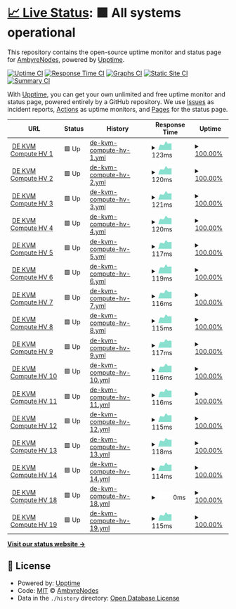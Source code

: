 # [📈 Live Status](https://status.ambyrenodes.net): <!--live status--> **🟩 All systems operational**

This repository contains the open-source uptime monitor and status page for [AmbyreNodes](https://status.ambyrenodes.net), powered by [Upptime](https://github.com/upptime/upptime).

[![Uptime CI](https://github.com/AmbyreNodes/nodestatus/workflows/Uptime%20CI/badge.svg)](https://github.com/upptime/upptime/actions?query=workflow%3A%22Uptime+CI%22)
[![Response Time CI](https://github.com/AmbyreNodes/nodestatus/workflows/Response%20Time%20CI/badge.svg)](https://github.com/upptime/upptime/actions?query=workflow%3A%22Response+Time+CI%22)
[![Graphs CI](https://github.com/AmbyreNodes/nodestatus/workflows/Graphs%20CI/badge.svg)](https://github.com/upptime/upptime/actions?query=workflow%3A%22Graphs+CI%22)
[![Static Site CI](https://github.com/AmbyreNodes/nodestatus/workflows/Static%20Site%20CI/badge.svg)](https://github.com/upptime/upptime/actions?query=workflow%3A%22Static+Site+CI%22)
[![Summary CI](https://github.com/AmbyreNodes/nodestatus/workflows/Summary%20CI/badge.svg)](https://github.com/upptime/upptime/actions?query=workflow%3A%22Summary+CI%22)

With [Upptime](https://upptime.js.org), you can get your own unlimited and free uptime monitor and status page, powered entirely by a GitHub repository. We use [Issues](https://github.com/AmbyreNodes/nodestatus/issues) as incident reports, [Actions](https://github.com/AmbyreNodes/nodestatus/actions) as uptime monitors, and [Pages](https://status.ambyrenodes.net) for the status page.

<!--start: status pages-->
<!-- This summary is generated by Upptime (https://github.com/upptime/upptime) -->
<!-- Do not edit this manually, your changes will be overwritten -->
<!-- prettier-ignore -->
| URL | Status | History | Response Time | Uptime |
| --- | ------ | ------- | ------------- | ------ |
| <img alt="" src="https://favicons.githubusercontent.com/null" height="13"> [DE KVM Compute HV 1](ds-hv-kvmcompute-1.de-fsn.ambyrenodes.net) | 🟩 Up | [de-kvm-compute-hv-1.yml](https://github.com/AmbyreNodes/nodestatus/commits/HEAD/history/de-kvm-compute-hv-1.yml) | <details><summary><img alt="Response time graph" src="./graphs/de-kvm-compute-hv-1/response-time-week.png" height="20"> 123ms</summary><br><a href="https://status.ambyrenodes.net/history/de-kvm-compute-hv-1"><img alt="Response time 119" src="https://img.shields.io/endpoint?url=https%3A%2F%2Fraw.githubusercontent.com%2FAmbyreNodes%2Fnodestatus%2FHEAD%2Fapi%2Fde-kvm-compute-hv-1%2Fresponse-time.json"></a><br><a href="https://status.ambyrenodes.net/history/de-kvm-compute-hv-1"><img alt="24-hour response time 127" src="https://img.shields.io/endpoint?url=https%3A%2F%2Fraw.githubusercontent.com%2FAmbyreNodes%2Fnodestatus%2FHEAD%2Fapi%2Fde-kvm-compute-hv-1%2Fresponse-time-day.json"></a><br><a href="https://status.ambyrenodes.net/history/de-kvm-compute-hv-1"><img alt="7-day response time 123" src="https://img.shields.io/endpoint?url=https%3A%2F%2Fraw.githubusercontent.com%2FAmbyreNodes%2Fnodestatus%2FHEAD%2Fapi%2Fde-kvm-compute-hv-1%2Fresponse-time-week.json"></a><br><a href="https://status.ambyrenodes.net/history/de-kvm-compute-hv-1"><img alt="30-day response time 122" src="https://img.shields.io/endpoint?url=https%3A%2F%2Fraw.githubusercontent.com%2FAmbyreNodes%2Fnodestatus%2FHEAD%2Fapi%2Fde-kvm-compute-hv-1%2Fresponse-time-month.json"></a><br><a href="https://status.ambyrenodes.net/history/de-kvm-compute-hv-1"><img alt="1-year response time 119" src="https://img.shields.io/endpoint?url=https%3A%2F%2Fraw.githubusercontent.com%2FAmbyreNodes%2Fnodestatus%2FHEAD%2Fapi%2Fde-kvm-compute-hv-1%2Fresponse-time-year.json"></a></details> | <details><summary><a href="https://status.ambyrenodes.net/history/de-kvm-compute-hv-1">100.00%</a></summary><a href="https://status.ambyrenodes.net/history/de-kvm-compute-hv-1"><img alt="All-time uptime 100.00%" src="https://img.shields.io/endpoint?url=https%3A%2F%2Fraw.githubusercontent.com%2FAmbyreNodes%2Fnodestatus%2FHEAD%2Fapi%2Fde-kvm-compute-hv-1%2Fuptime.json"></a><br><a href="https://status.ambyrenodes.net/history/de-kvm-compute-hv-1"><img alt="24-hour uptime 100.00%" src="https://img.shields.io/endpoint?url=https%3A%2F%2Fraw.githubusercontent.com%2FAmbyreNodes%2Fnodestatus%2FHEAD%2Fapi%2Fde-kvm-compute-hv-1%2Fuptime-day.json"></a><br><a href="https://status.ambyrenodes.net/history/de-kvm-compute-hv-1"><img alt="7-day uptime 100.00%" src="https://img.shields.io/endpoint?url=https%3A%2F%2Fraw.githubusercontent.com%2FAmbyreNodes%2Fnodestatus%2FHEAD%2Fapi%2Fde-kvm-compute-hv-1%2Fuptime-week.json"></a><br><a href="https://status.ambyrenodes.net/history/de-kvm-compute-hv-1"><img alt="30-day uptime 100.00%" src="https://img.shields.io/endpoint?url=https%3A%2F%2Fraw.githubusercontent.com%2FAmbyreNodes%2Fnodestatus%2FHEAD%2Fapi%2Fde-kvm-compute-hv-1%2Fuptime-month.json"></a><br><a href="https://status.ambyrenodes.net/history/de-kvm-compute-hv-1"><img alt="1-year uptime 100.00%" src="https://img.shields.io/endpoint?url=https%3A%2F%2Fraw.githubusercontent.com%2FAmbyreNodes%2Fnodestatus%2FHEAD%2Fapi%2Fde-kvm-compute-hv-1%2Fuptime-year.json"></a></details>
| <img alt="" src="https://favicons.githubusercontent.com/null" height="13"> [DE KVM Compute HV 2](ds-hv-kvmcompute-2.de-fsn.ambyrenodes.net) | 🟩 Up | [de-kvm-compute-hv-2.yml](https://github.com/AmbyreNodes/nodestatus/commits/HEAD/history/de-kvm-compute-hv-2.yml) | <details><summary><img alt="Response time graph" src="./graphs/de-kvm-compute-hv-2/response-time-week.png" height="20"> 120ms</summary><br><a href="https://status.ambyrenodes.net/history/de-kvm-compute-hv-2"><img alt="Response time 119" src="https://img.shields.io/endpoint?url=https%3A%2F%2Fraw.githubusercontent.com%2FAmbyreNodes%2Fnodestatus%2FHEAD%2Fapi%2Fde-kvm-compute-hv-2%2Fresponse-time.json"></a><br><a href="https://status.ambyrenodes.net/history/de-kvm-compute-hv-2"><img alt="24-hour response time 124" src="https://img.shields.io/endpoint?url=https%3A%2F%2Fraw.githubusercontent.com%2FAmbyreNodes%2Fnodestatus%2FHEAD%2Fapi%2Fde-kvm-compute-hv-2%2Fresponse-time-day.json"></a><br><a href="https://status.ambyrenodes.net/history/de-kvm-compute-hv-2"><img alt="7-day response time 120" src="https://img.shields.io/endpoint?url=https%3A%2F%2Fraw.githubusercontent.com%2FAmbyreNodes%2Fnodestatus%2FHEAD%2Fapi%2Fde-kvm-compute-hv-2%2Fresponse-time-week.json"></a><br><a href="https://status.ambyrenodes.net/history/de-kvm-compute-hv-2"><img alt="30-day response time 126" src="https://img.shields.io/endpoint?url=https%3A%2F%2Fraw.githubusercontent.com%2FAmbyreNodes%2Fnodestatus%2FHEAD%2Fapi%2Fde-kvm-compute-hv-2%2Fresponse-time-month.json"></a><br><a href="https://status.ambyrenodes.net/history/de-kvm-compute-hv-2"><img alt="1-year response time 119" src="https://img.shields.io/endpoint?url=https%3A%2F%2Fraw.githubusercontent.com%2FAmbyreNodes%2Fnodestatus%2FHEAD%2Fapi%2Fde-kvm-compute-hv-2%2Fresponse-time-year.json"></a></details> | <details><summary><a href="https://status.ambyrenodes.net/history/de-kvm-compute-hv-2">100.00%</a></summary><a href="https://status.ambyrenodes.net/history/de-kvm-compute-hv-2"><img alt="All-time uptime 100.00%" src="https://img.shields.io/endpoint?url=https%3A%2F%2Fraw.githubusercontent.com%2FAmbyreNodes%2Fnodestatus%2FHEAD%2Fapi%2Fde-kvm-compute-hv-2%2Fuptime.json"></a><br><a href="https://status.ambyrenodes.net/history/de-kvm-compute-hv-2"><img alt="24-hour uptime 100.00%" src="https://img.shields.io/endpoint?url=https%3A%2F%2Fraw.githubusercontent.com%2FAmbyreNodes%2Fnodestatus%2FHEAD%2Fapi%2Fde-kvm-compute-hv-2%2Fuptime-day.json"></a><br><a href="https://status.ambyrenodes.net/history/de-kvm-compute-hv-2"><img alt="7-day uptime 100.00%" src="https://img.shields.io/endpoint?url=https%3A%2F%2Fraw.githubusercontent.com%2FAmbyreNodes%2Fnodestatus%2FHEAD%2Fapi%2Fde-kvm-compute-hv-2%2Fuptime-week.json"></a><br><a href="https://status.ambyrenodes.net/history/de-kvm-compute-hv-2"><img alt="30-day uptime 100.00%" src="https://img.shields.io/endpoint?url=https%3A%2F%2Fraw.githubusercontent.com%2FAmbyreNodes%2Fnodestatus%2FHEAD%2Fapi%2Fde-kvm-compute-hv-2%2Fuptime-month.json"></a><br><a href="https://status.ambyrenodes.net/history/de-kvm-compute-hv-2"><img alt="1-year uptime 100.00%" src="https://img.shields.io/endpoint?url=https%3A%2F%2Fraw.githubusercontent.com%2FAmbyreNodes%2Fnodestatus%2FHEAD%2Fapi%2Fde-kvm-compute-hv-2%2Fuptime-year.json"></a></details>
| <img alt="" src="https://favicons.githubusercontent.com/null" height="13"> [DE KVM Compute HV 3](ds-hv-kvmcompute-3.de-fsn.ambyrenodes.net) | 🟩 Up | [de-kvm-compute-hv-3.yml](https://github.com/AmbyreNodes/nodestatus/commits/HEAD/history/de-kvm-compute-hv-3.yml) | <details><summary><img alt="Response time graph" src="./graphs/de-kvm-compute-hv-3/response-time-week.png" height="20"> 121ms</summary><br><a href="https://status.ambyrenodes.net/history/de-kvm-compute-hv-3"><img alt="Response time 116" src="https://img.shields.io/endpoint?url=https%3A%2F%2Fraw.githubusercontent.com%2FAmbyreNodes%2Fnodestatus%2FHEAD%2Fapi%2Fde-kvm-compute-hv-3%2Fresponse-time.json"></a><br><a href="https://status.ambyrenodes.net/history/de-kvm-compute-hv-3"><img alt="24-hour response time 124" src="https://img.shields.io/endpoint?url=https%3A%2F%2Fraw.githubusercontent.com%2FAmbyreNodes%2Fnodestatus%2FHEAD%2Fapi%2Fde-kvm-compute-hv-3%2Fresponse-time-day.json"></a><br><a href="https://status.ambyrenodes.net/history/de-kvm-compute-hv-3"><img alt="7-day response time 121" src="https://img.shields.io/endpoint?url=https%3A%2F%2Fraw.githubusercontent.com%2FAmbyreNodes%2Fnodestatus%2FHEAD%2Fapi%2Fde-kvm-compute-hv-3%2Fresponse-time-week.json"></a><br><a href="https://status.ambyrenodes.net/history/de-kvm-compute-hv-3"><img alt="30-day response time 121" src="https://img.shields.io/endpoint?url=https%3A%2F%2Fraw.githubusercontent.com%2FAmbyreNodes%2Fnodestatus%2FHEAD%2Fapi%2Fde-kvm-compute-hv-3%2Fresponse-time-month.json"></a><br><a href="https://status.ambyrenodes.net/history/de-kvm-compute-hv-3"><img alt="1-year response time 116" src="https://img.shields.io/endpoint?url=https%3A%2F%2Fraw.githubusercontent.com%2FAmbyreNodes%2Fnodestatus%2FHEAD%2Fapi%2Fde-kvm-compute-hv-3%2Fresponse-time-year.json"></a></details> | <details><summary><a href="https://status.ambyrenodes.net/history/de-kvm-compute-hv-3">100.00%</a></summary><a href="https://status.ambyrenodes.net/history/de-kvm-compute-hv-3"><img alt="All-time uptime 100.00%" src="https://img.shields.io/endpoint?url=https%3A%2F%2Fraw.githubusercontent.com%2FAmbyreNodes%2Fnodestatus%2FHEAD%2Fapi%2Fde-kvm-compute-hv-3%2Fuptime.json"></a><br><a href="https://status.ambyrenodes.net/history/de-kvm-compute-hv-3"><img alt="24-hour uptime 100.00%" src="https://img.shields.io/endpoint?url=https%3A%2F%2Fraw.githubusercontent.com%2FAmbyreNodes%2Fnodestatus%2FHEAD%2Fapi%2Fde-kvm-compute-hv-3%2Fuptime-day.json"></a><br><a href="https://status.ambyrenodes.net/history/de-kvm-compute-hv-3"><img alt="7-day uptime 100.00%" src="https://img.shields.io/endpoint?url=https%3A%2F%2Fraw.githubusercontent.com%2FAmbyreNodes%2Fnodestatus%2FHEAD%2Fapi%2Fde-kvm-compute-hv-3%2Fuptime-week.json"></a><br><a href="https://status.ambyrenodes.net/history/de-kvm-compute-hv-3"><img alt="30-day uptime 100.00%" src="https://img.shields.io/endpoint?url=https%3A%2F%2Fraw.githubusercontent.com%2FAmbyreNodes%2Fnodestatus%2FHEAD%2Fapi%2Fde-kvm-compute-hv-3%2Fuptime-month.json"></a><br><a href="https://status.ambyrenodes.net/history/de-kvm-compute-hv-3"><img alt="1-year uptime 100.00%" src="https://img.shields.io/endpoint?url=https%3A%2F%2Fraw.githubusercontent.com%2FAmbyreNodes%2Fnodestatus%2FHEAD%2Fapi%2Fde-kvm-compute-hv-3%2Fuptime-year.json"></a></details>
| <img alt="" src="https://favicons.githubusercontent.com/null" height="13"> [DE KVM Compute HV 4](ds-hv-kvmcompute-4.de-fsn.ambyrenodes.net) | 🟩 Up | [de-kvm-compute-hv-4.yml](https://github.com/AmbyreNodes/nodestatus/commits/HEAD/history/de-kvm-compute-hv-4.yml) | <details><summary><img alt="Response time graph" src="./graphs/de-kvm-compute-hv-4/response-time-week.png" height="20"> 120ms</summary><br><a href="https://status.ambyrenodes.net/history/de-kvm-compute-hv-4"><img alt="Response time 115" src="https://img.shields.io/endpoint?url=https%3A%2F%2Fraw.githubusercontent.com%2FAmbyreNodes%2Fnodestatus%2FHEAD%2Fapi%2Fde-kvm-compute-hv-4%2Fresponse-time.json"></a><br><a href="https://status.ambyrenodes.net/history/de-kvm-compute-hv-4"><img alt="24-hour response time 117" src="https://img.shields.io/endpoint?url=https%3A%2F%2Fraw.githubusercontent.com%2FAmbyreNodes%2Fnodestatus%2FHEAD%2Fapi%2Fde-kvm-compute-hv-4%2Fresponse-time-day.json"></a><br><a href="https://status.ambyrenodes.net/history/de-kvm-compute-hv-4"><img alt="7-day response time 120" src="https://img.shields.io/endpoint?url=https%3A%2F%2Fraw.githubusercontent.com%2FAmbyreNodes%2Fnodestatus%2FHEAD%2Fapi%2Fde-kvm-compute-hv-4%2Fresponse-time-week.json"></a><br><a href="https://status.ambyrenodes.net/history/de-kvm-compute-hv-4"><img alt="30-day response time 119" src="https://img.shields.io/endpoint?url=https%3A%2F%2Fraw.githubusercontent.com%2FAmbyreNodes%2Fnodestatus%2FHEAD%2Fapi%2Fde-kvm-compute-hv-4%2Fresponse-time-month.json"></a><br><a href="https://status.ambyrenodes.net/history/de-kvm-compute-hv-4"><img alt="1-year response time 115" src="https://img.shields.io/endpoint?url=https%3A%2F%2Fraw.githubusercontent.com%2FAmbyreNodes%2Fnodestatus%2FHEAD%2Fapi%2Fde-kvm-compute-hv-4%2Fresponse-time-year.json"></a></details> | <details><summary><a href="https://status.ambyrenodes.net/history/de-kvm-compute-hv-4">100.00%</a></summary><a href="https://status.ambyrenodes.net/history/de-kvm-compute-hv-4"><img alt="All-time uptime 100.00%" src="https://img.shields.io/endpoint?url=https%3A%2F%2Fraw.githubusercontent.com%2FAmbyreNodes%2Fnodestatus%2FHEAD%2Fapi%2Fde-kvm-compute-hv-4%2Fuptime.json"></a><br><a href="https://status.ambyrenodes.net/history/de-kvm-compute-hv-4"><img alt="24-hour uptime 100.00%" src="https://img.shields.io/endpoint?url=https%3A%2F%2Fraw.githubusercontent.com%2FAmbyreNodes%2Fnodestatus%2FHEAD%2Fapi%2Fde-kvm-compute-hv-4%2Fuptime-day.json"></a><br><a href="https://status.ambyrenodes.net/history/de-kvm-compute-hv-4"><img alt="7-day uptime 100.00%" src="https://img.shields.io/endpoint?url=https%3A%2F%2Fraw.githubusercontent.com%2FAmbyreNodes%2Fnodestatus%2FHEAD%2Fapi%2Fde-kvm-compute-hv-4%2Fuptime-week.json"></a><br><a href="https://status.ambyrenodes.net/history/de-kvm-compute-hv-4"><img alt="30-day uptime 100.00%" src="https://img.shields.io/endpoint?url=https%3A%2F%2Fraw.githubusercontent.com%2FAmbyreNodes%2Fnodestatus%2FHEAD%2Fapi%2Fde-kvm-compute-hv-4%2Fuptime-month.json"></a><br><a href="https://status.ambyrenodes.net/history/de-kvm-compute-hv-4"><img alt="1-year uptime 100.00%" src="https://img.shields.io/endpoint?url=https%3A%2F%2Fraw.githubusercontent.com%2FAmbyreNodes%2Fnodestatus%2FHEAD%2Fapi%2Fde-kvm-compute-hv-4%2Fuptime-year.json"></a></details>
| <img alt="" src="https://favicons.githubusercontent.com/null" height="13"> [DE KVM Compute HV 5](ds-hv-kvmcompute-5.de-fsn.ambyrenodes.net) | 🟩 Up | [de-kvm-compute-hv-5.yml](https://github.com/AmbyreNodes/nodestatus/commits/HEAD/history/de-kvm-compute-hv-5.yml) | <details><summary><img alt="Response time graph" src="./graphs/de-kvm-compute-hv-5/response-time-week.png" height="20"> 117ms</summary><br><a href="https://status.ambyrenodes.net/history/de-kvm-compute-hv-5"><img alt="Response time 114" src="https://img.shields.io/endpoint?url=https%3A%2F%2Fraw.githubusercontent.com%2FAmbyreNodes%2Fnodestatus%2FHEAD%2Fapi%2Fde-kvm-compute-hv-5%2Fresponse-time.json"></a><br><a href="https://status.ambyrenodes.net/history/de-kvm-compute-hv-5"><img alt="24-hour response time 123" src="https://img.shields.io/endpoint?url=https%3A%2F%2Fraw.githubusercontent.com%2FAmbyreNodes%2Fnodestatus%2FHEAD%2Fapi%2Fde-kvm-compute-hv-5%2Fresponse-time-day.json"></a><br><a href="https://status.ambyrenodes.net/history/de-kvm-compute-hv-5"><img alt="7-day response time 117" src="https://img.shields.io/endpoint?url=https%3A%2F%2Fraw.githubusercontent.com%2FAmbyreNodes%2Fnodestatus%2FHEAD%2Fapi%2Fde-kvm-compute-hv-5%2Fresponse-time-week.json"></a><br><a href="https://status.ambyrenodes.net/history/de-kvm-compute-hv-5"><img alt="30-day response time 119" src="https://img.shields.io/endpoint?url=https%3A%2F%2Fraw.githubusercontent.com%2FAmbyreNodes%2Fnodestatus%2FHEAD%2Fapi%2Fde-kvm-compute-hv-5%2Fresponse-time-month.json"></a><br><a href="https://status.ambyrenodes.net/history/de-kvm-compute-hv-5"><img alt="1-year response time 114" src="https://img.shields.io/endpoint?url=https%3A%2F%2Fraw.githubusercontent.com%2FAmbyreNodes%2Fnodestatus%2FHEAD%2Fapi%2Fde-kvm-compute-hv-5%2Fresponse-time-year.json"></a></details> | <details><summary><a href="https://status.ambyrenodes.net/history/de-kvm-compute-hv-5">100.00%</a></summary><a href="https://status.ambyrenodes.net/history/de-kvm-compute-hv-5"><img alt="All-time uptime 100.00%" src="https://img.shields.io/endpoint?url=https%3A%2F%2Fraw.githubusercontent.com%2FAmbyreNodes%2Fnodestatus%2FHEAD%2Fapi%2Fde-kvm-compute-hv-5%2Fuptime.json"></a><br><a href="https://status.ambyrenodes.net/history/de-kvm-compute-hv-5"><img alt="24-hour uptime 100.00%" src="https://img.shields.io/endpoint?url=https%3A%2F%2Fraw.githubusercontent.com%2FAmbyreNodes%2Fnodestatus%2FHEAD%2Fapi%2Fde-kvm-compute-hv-5%2Fuptime-day.json"></a><br><a href="https://status.ambyrenodes.net/history/de-kvm-compute-hv-5"><img alt="7-day uptime 100.00%" src="https://img.shields.io/endpoint?url=https%3A%2F%2Fraw.githubusercontent.com%2FAmbyreNodes%2Fnodestatus%2FHEAD%2Fapi%2Fde-kvm-compute-hv-5%2Fuptime-week.json"></a><br><a href="https://status.ambyrenodes.net/history/de-kvm-compute-hv-5"><img alt="30-day uptime 100.00%" src="https://img.shields.io/endpoint?url=https%3A%2F%2Fraw.githubusercontent.com%2FAmbyreNodes%2Fnodestatus%2FHEAD%2Fapi%2Fde-kvm-compute-hv-5%2Fuptime-month.json"></a><br><a href="https://status.ambyrenodes.net/history/de-kvm-compute-hv-5"><img alt="1-year uptime 100.00%" src="https://img.shields.io/endpoint?url=https%3A%2F%2Fraw.githubusercontent.com%2FAmbyreNodes%2Fnodestatus%2FHEAD%2Fapi%2Fde-kvm-compute-hv-5%2Fuptime-year.json"></a></details>
| <img alt="" src="https://favicons.githubusercontent.com/null" height="13"> [DE KVM Compute HV 6](ds-hv-kvmcompute-6.de-fsn.ambyrenodes.net) | 🟩 Up | [de-kvm-compute-hv-6.yml](https://github.com/AmbyreNodes/nodestatus/commits/HEAD/history/de-kvm-compute-hv-6.yml) | <details><summary><img alt="Response time graph" src="./graphs/de-kvm-compute-hv-6/response-time-week.png" height="20"> 119ms</summary><br><a href="https://status.ambyrenodes.net/history/de-kvm-compute-hv-6"><img alt="Response time 114" src="https://img.shields.io/endpoint?url=https%3A%2F%2Fraw.githubusercontent.com%2FAmbyreNodes%2Fnodestatus%2FHEAD%2Fapi%2Fde-kvm-compute-hv-6%2Fresponse-time.json"></a><br><a href="https://status.ambyrenodes.net/history/de-kvm-compute-hv-6"><img alt="24-hour response time 120" src="https://img.shields.io/endpoint?url=https%3A%2F%2Fraw.githubusercontent.com%2FAmbyreNodes%2Fnodestatus%2FHEAD%2Fapi%2Fde-kvm-compute-hv-6%2Fresponse-time-day.json"></a><br><a href="https://status.ambyrenodes.net/history/de-kvm-compute-hv-6"><img alt="7-day response time 119" src="https://img.shields.io/endpoint?url=https%3A%2F%2Fraw.githubusercontent.com%2FAmbyreNodes%2Fnodestatus%2FHEAD%2Fapi%2Fde-kvm-compute-hv-6%2Fresponse-time-week.json"></a><br><a href="https://status.ambyrenodes.net/history/de-kvm-compute-hv-6"><img alt="30-day response time 119" src="https://img.shields.io/endpoint?url=https%3A%2F%2Fraw.githubusercontent.com%2FAmbyreNodes%2Fnodestatus%2FHEAD%2Fapi%2Fde-kvm-compute-hv-6%2Fresponse-time-month.json"></a><br><a href="https://status.ambyrenodes.net/history/de-kvm-compute-hv-6"><img alt="1-year response time 114" src="https://img.shields.io/endpoint?url=https%3A%2F%2Fraw.githubusercontent.com%2FAmbyreNodes%2Fnodestatus%2FHEAD%2Fapi%2Fde-kvm-compute-hv-6%2Fresponse-time-year.json"></a></details> | <details><summary><a href="https://status.ambyrenodes.net/history/de-kvm-compute-hv-6">100.00%</a></summary><a href="https://status.ambyrenodes.net/history/de-kvm-compute-hv-6"><img alt="All-time uptime 100.00%" src="https://img.shields.io/endpoint?url=https%3A%2F%2Fraw.githubusercontent.com%2FAmbyreNodes%2Fnodestatus%2FHEAD%2Fapi%2Fde-kvm-compute-hv-6%2Fuptime.json"></a><br><a href="https://status.ambyrenodes.net/history/de-kvm-compute-hv-6"><img alt="24-hour uptime 100.00%" src="https://img.shields.io/endpoint?url=https%3A%2F%2Fraw.githubusercontent.com%2FAmbyreNodes%2Fnodestatus%2FHEAD%2Fapi%2Fde-kvm-compute-hv-6%2Fuptime-day.json"></a><br><a href="https://status.ambyrenodes.net/history/de-kvm-compute-hv-6"><img alt="7-day uptime 100.00%" src="https://img.shields.io/endpoint?url=https%3A%2F%2Fraw.githubusercontent.com%2FAmbyreNodes%2Fnodestatus%2FHEAD%2Fapi%2Fde-kvm-compute-hv-6%2Fuptime-week.json"></a><br><a href="https://status.ambyrenodes.net/history/de-kvm-compute-hv-6"><img alt="30-day uptime 100.00%" src="https://img.shields.io/endpoint?url=https%3A%2F%2Fraw.githubusercontent.com%2FAmbyreNodes%2Fnodestatus%2FHEAD%2Fapi%2Fde-kvm-compute-hv-6%2Fuptime-month.json"></a><br><a href="https://status.ambyrenodes.net/history/de-kvm-compute-hv-6"><img alt="1-year uptime 100.00%" src="https://img.shields.io/endpoint?url=https%3A%2F%2Fraw.githubusercontent.com%2FAmbyreNodes%2Fnodestatus%2FHEAD%2Fapi%2Fde-kvm-compute-hv-6%2Fuptime-year.json"></a></details>
| <img alt="" src="https://favicons.githubusercontent.com/null" height="13"> [DE KVM Compute HV 7](ds-hv-kvmcompute-7.de-fsn.ambyrenodes.net) | 🟩 Up | [de-kvm-compute-hv-7.yml](https://github.com/AmbyreNodes/nodestatus/commits/HEAD/history/de-kvm-compute-hv-7.yml) | <details><summary><img alt="Response time graph" src="./graphs/de-kvm-compute-hv-7/response-time-week.png" height="20"> 116ms</summary><br><a href="https://status.ambyrenodes.net/history/de-kvm-compute-hv-7"><img alt="Response time 114" src="https://img.shields.io/endpoint?url=https%3A%2F%2Fraw.githubusercontent.com%2FAmbyreNodes%2Fnodestatus%2FHEAD%2Fapi%2Fde-kvm-compute-hv-7%2Fresponse-time.json"></a><br><a href="https://status.ambyrenodes.net/history/de-kvm-compute-hv-7"><img alt="24-hour response time 124" src="https://img.shields.io/endpoint?url=https%3A%2F%2Fraw.githubusercontent.com%2FAmbyreNodes%2Fnodestatus%2FHEAD%2Fapi%2Fde-kvm-compute-hv-7%2Fresponse-time-day.json"></a><br><a href="https://status.ambyrenodes.net/history/de-kvm-compute-hv-7"><img alt="7-day response time 116" src="https://img.shields.io/endpoint?url=https%3A%2F%2Fraw.githubusercontent.com%2FAmbyreNodes%2Fnodestatus%2FHEAD%2Fapi%2Fde-kvm-compute-hv-7%2Fresponse-time-week.json"></a><br><a href="https://status.ambyrenodes.net/history/de-kvm-compute-hv-7"><img alt="30-day response time 118" src="https://img.shields.io/endpoint?url=https%3A%2F%2Fraw.githubusercontent.com%2FAmbyreNodes%2Fnodestatus%2FHEAD%2Fapi%2Fde-kvm-compute-hv-7%2Fresponse-time-month.json"></a><br><a href="https://status.ambyrenodes.net/history/de-kvm-compute-hv-7"><img alt="1-year response time 114" src="https://img.shields.io/endpoint?url=https%3A%2F%2Fraw.githubusercontent.com%2FAmbyreNodes%2Fnodestatus%2FHEAD%2Fapi%2Fde-kvm-compute-hv-7%2Fresponse-time-year.json"></a></details> | <details><summary><a href="https://status.ambyrenodes.net/history/de-kvm-compute-hv-7">100.00%</a></summary><a href="https://status.ambyrenodes.net/history/de-kvm-compute-hv-7"><img alt="All-time uptime 100.00%" src="https://img.shields.io/endpoint?url=https%3A%2F%2Fraw.githubusercontent.com%2FAmbyreNodes%2Fnodestatus%2FHEAD%2Fapi%2Fde-kvm-compute-hv-7%2Fuptime.json"></a><br><a href="https://status.ambyrenodes.net/history/de-kvm-compute-hv-7"><img alt="24-hour uptime 100.00%" src="https://img.shields.io/endpoint?url=https%3A%2F%2Fraw.githubusercontent.com%2FAmbyreNodes%2Fnodestatus%2FHEAD%2Fapi%2Fde-kvm-compute-hv-7%2Fuptime-day.json"></a><br><a href="https://status.ambyrenodes.net/history/de-kvm-compute-hv-7"><img alt="7-day uptime 100.00%" src="https://img.shields.io/endpoint?url=https%3A%2F%2Fraw.githubusercontent.com%2FAmbyreNodes%2Fnodestatus%2FHEAD%2Fapi%2Fde-kvm-compute-hv-7%2Fuptime-week.json"></a><br><a href="https://status.ambyrenodes.net/history/de-kvm-compute-hv-7"><img alt="30-day uptime 100.00%" src="https://img.shields.io/endpoint?url=https%3A%2F%2Fraw.githubusercontent.com%2FAmbyreNodes%2Fnodestatus%2FHEAD%2Fapi%2Fde-kvm-compute-hv-7%2Fuptime-month.json"></a><br><a href="https://status.ambyrenodes.net/history/de-kvm-compute-hv-7"><img alt="1-year uptime 100.00%" src="https://img.shields.io/endpoint?url=https%3A%2F%2Fraw.githubusercontent.com%2FAmbyreNodes%2Fnodestatus%2FHEAD%2Fapi%2Fde-kvm-compute-hv-7%2Fuptime-year.json"></a></details>
| <img alt="" src="https://favicons.githubusercontent.com/null" height="13"> [DE KVM Compute HV 8](ds-hv-kvmcompute-8.de-fsn.ambyrenodes.net) | 🟩 Up | [de-kvm-compute-hv-8.yml](https://github.com/AmbyreNodes/nodestatus/commits/HEAD/history/de-kvm-compute-hv-8.yml) | <details><summary><img alt="Response time graph" src="./graphs/de-kvm-compute-hv-8/response-time-week.png" height="20"> 115ms</summary><br><a href="https://status.ambyrenodes.net/history/de-kvm-compute-hv-8"><img alt="Response time 112" src="https://img.shields.io/endpoint?url=https%3A%2F%2Fraw.githubusercontent.com%2FAmbyreNodes%2Fnodestatus%2FHEAD%2Fapi%2Fde-kvm-compute-hv-8%2Fresponse-time.json"></a><br><a href="https://status.ambyrenodes.net/history/de-kvm-compute-hv-8"><img alt="24-hour response time 120" src="https://img.shields.io/endpoint?url=https%3A%2F%2Fraw.githubusercontent.com%2FAmbyreNodes%2Fnodestatus%2FHEAD%2Fapi%2Fde-kvm-compute-hv-8%2Fresponse-time-day.json"></a><br><a href="https://status.ambyrenodes.net/history/de-kvm-compute-hv-8"><img alt="7-day response time 115" src="https://img.shields.io/endpoint?url=https%3A%2F%2Fraw.githubusercontent.com%2FAmbyreNodes%2Fnodestatus%2FHEAD%2Fapi%2Fde-kvm-compute-hv-8%2Fresponse-time-week.json"></a><br><a href="https://status.ambyrenodes.net/history/de-kvm-compute-hv-8"><img alt="30-day response time 116" src="https://img.shields.io/endpoint?url=https%3A%2F%2Fraw.githubusercontent.com%2FAmbyreNodes%2Fnodestatus%2FHEAD%2Fapi%2Fde-kvm-compute-hv-8%2Fresponse-time-month.json"></a><br><a href="https://status.ambyrenodes.net/history/de-kvm-compute-hv-8"><img alt="1-year response time 112" src="https://img.shields.io/endpoint?url=https%3A%2F%2Fraw.githubusercontent.com%2FAmbyreNodes%2Fnodestatus%2FHEAD%2Fapi%2Fde-kvm-compute-hv-8%2Fresponse-time-year.json"></a></details> | <details><summary><a href="https://status.ambyrenodes.net/history/de-kvm-compute-hv-8">100.00%</a></summary><a href="https://status.ambyrenodes.net/history/de-kvm-compute-hv-8"><img alt="All-time uptime 100.00%" src="https://img.shields.io/endpoint?url=https%3A%2F%2Fraw.githubusercontent.com%2FAmbyreNodes%2Fnodestatus%2FHEAD%2Fapi%2Fde-kvm-compute-hv-8%2Fuptime.json"></a><br><a href="https://status.ambyrenodes.net/history/de-kvm-compute-hv-8"><img alt="24-hour uptime 100.00%" src="https://img.shields.io/endpoint?url=https%3A%2F%2Fraw.githubusercontent.com%2FAmbyreNodes%2Fnodestatus%2FHEAD%2Fapi%2Fde-kvm-compute-hv-8%2Fuptime-day.json"></a><br><a href="https://status.ambyrenodes.net/history/de-kvm-compute-hv-8"><img alt="7-day uptime 100.00%" src="https://img.shields.io/endpoint?url=https%3A%2F%2Fraw.githubusercontent.com%2FAmbyreNodes%2Fnodestatus%2FHEAD%2Fapi%2Fde-kvm-compute-hv-8%2Fuptime-week.json"></a><br><a href="https://status.ambyrenodes.net/history/de-kvm-compute-hv-8"><img alt="30-day uptime 100.00%" src="https://img.shields.io/endpoint?url=https%3A%2F%2Fraw.githubusercontent.com%2FAmbyreNodes%2Fnodestatus%2FHEAD%2Fapi%2Fde-kvm-compute-hv-8%2Fuptime-month.json"></a><br><a href="https://status.ambyrenodes.net/history/de-kvm-compute-hv-8"><img alt="1-year uptime 100.00%" src="https://img.shields.io/endpoint?url=https%3A%2F%2Fraw.githubusercontent.com%2FAmbyreNodes%2Fnodestatus%2FHEAD%2Fapi%2Fde-kvm-compute-hv-8%2Fuptime-year.json"></a></details>
| <img alt="" src="https://favicons.githubusercontent.com/null" height="13"> [DE KVM Compute HV 9](ds-hv-kvmcompute-9.de-fsn.ambyrenodes.net) | 🟩 Up | [de-kvm-compute-hv-9.yml](https://github.com/AmbyreNodes/nodestatus/commits/HEAD/history/de-kvm-compute-hv-9.yml) | <details><summary><img alt="Response time graph" src="./graphs/de-kvm-compute-hv-9/response-time-week.png" height="20"> 117ms</summary><br><a href="https://status.ambyrenodes.net/history/de-kvm-compute-hv-9"><img alt="Response time 112" src="https://img.shields.io/endpoint?url=https%3A%2F%2Fraw.githubusercontent.com%2FAmbyreNodes%2Fnodestatus%2FHEAD%2Fapi%2Fde-kvm-compute-hv-9%2Fresponse-time.json"></a><br><a href="https://status.ambyrenodes.net/history/de-kvm-compute-hv-9"><img alt="24-hour response time 120" src="https://img.shields.io/endpoint?url=https%3A%2F%2Fraw.githubusercontent.com%2FAmbyreNodes%2Fnodestatus%2FHEAD%2Fapi%2Fde-kvm-compute-hv-9%2Fresponse-time-day.json"></a><br><a href="https://status.ambyrenodes.net/history/de-kvm-compute-hv-9"><img alt="7-day response time 117" src="https://img.shields.io/endpoint?url=https%3A%2F%2Fraw.githubusercontent.com%2FAmbyreNodes%2Fnodestatus%2FHEAD%2Fapi%2Fde-kvm-compute-hv-9%2Fresponse-time-week.json"></a><br><a href="https://status.ambyrenodes.net/history/de-kvm-compute-hv-9"><img alt="30-day response time 117" src="https://img.shields.io/endpoint?url=https%3A%2F%2Fraw.githubusercontent.com%2FAmbyreNodes%2Fnodestatus%2FHEAD%2Fapi%2Fde-kvm-compute-hv-9%2Fresponse-time-month.json"></a><br><a href="https://status.ambyrenodes.net/history/de-kvm-compute-hv-9"><img alt="1-year response time 112" src="https://img.shields.io/endpoint?url=https%3A%2F%2Fraw.githubusercontent.com%2FAmbyreNodes%2Fnodestatus%2FHEAD%2Fapi%2Fde-kvm-compute-hv-9%2Fresponse-time-year.json"></a></details> | <details><summary><a href="https://status.ambyrenodes.net/history/de-kvm-compute-hv-9">100.00%</a></summary><a href="https://status.ambyrenodes.net/history/de-kvm-compute-hv-9"><img alt="All-time uptime 100.00%" src="https://img.shields.io/endpoint?url=https%3A%2F%2Fraw.githubusercontent.com%2FAmbyreNodes%2Fnodestatus%2FHEAD%2Fapi%2Fde-kvm-compute-hv-9%2Fuptime.json"></a><br><a href="https://status.ambyrenodes.net/history/de-kvm-compute-hv-9"><img alt="24-hour uptime 100.00%" src="https://img.shields.io/endpoint?url=https%3A%2F%2Fraw.githubusercontent.com%2FAmbyreNodes%2Fnodestatus%2FHEAD%2Fapi%2Fde-kvm-compute-hv-9%2Fuptime-day.json"></a><br><a href="https://status.ambyrenodes.net/history/de-kvm-compute-hv-9"><img alt="7-day uptime 100.00%" src="https://img.shields.io/endpoint?url=https%3A%2F%2Fraw.githubusercontent.com%2FAmbyreNodes%2Fnodestatus%2FHEAD%2Fapi%2Fde-kvm-compute-hv-9%2Fuptime-week.json"></a><br><a href="https://status.ambyrenodes.net/history/de-kvm-compute-hv-9"><img alt="30-day uptime 100.00%" src="https://img.shields.io/endpoint?url=https%3A%2F%2Fraw.githubusercontent.com%2FAmbyreNodes%2Fnodestatus%2FHEAD%2Fapi%2Fde-kvm-compute-hv-9%2Fuptime-month.json"></a><br><a href="https://status.ambyrenodes.net/history/de-kvm-compute-hv-9"><img alt="1-year uptime 100.00%" src="https://img.shields.io/endpoint?url=https%3A%2F%2Fraw.githubusercontent.com%2FAmbyreNodes%2Fnodestatus%2FHEAD%2Fapi%2Fde-kvm-compute-hv-9%2Fuptime-year.json"></a></details>
| <img alt="" src="https://favicons.githubusercontent.com/null" height="13"> [DE KVM Compute HV 10](ds-hv-kvmcompute-10.de-fsn.ambyrenodes.net) | 🟩 Up | [de-kvm-compute-hv-10.yml](https://github.com/AmbyreNodes/nodestatus/commits/HEAD/history/de-kvm-compute-hv-10.yml) | <details><summary><img alt="Response time graph" src="./graphs/de-kvm-compute-hv-10/response-time-week.png" height="20"> 116ms</summary><br><a href="https://status.ambyrenodes.net/history/de-kvm-compute-hv-10"><img alt="Response time 112" src="https://img.shields.io/endpoint?url=https%3A%2F%2Fraw.githubusercontent.com%2FAmbyreNodes%2Fnodestatus%2FHEAD%2Fapi%2Fde-kvm-compute-hv-10%2Fresponse-time.json"></a><br><a href="https://status.ambyrenodes.net/history/de-kvm-compute-hv-10"><img alt="24-hour response time 118" src="https://img.shields.io/endpoint?url=https%3A%2F%2Fraw.githubusercontent.com%2FAmbyreNodes%2Fnodestatus%2FHEAD%2Fapi%2Fde-kvm-compute-hv-10%2Fresponse-time-day.json"></a><br><a href="https://status.ambyrenodes.net/history/de-kvm-compute-hv-10"><img alt="7-day response time 116" src="https://img.shields.io/endpoint?url=https%3A%2F%2Fraw.githubusercontent.com%2FAmbyreNodes%2Fnodestatus%2FHEAD%2Fapi%2Fde-kvm-compute-hv-10%2Fresponse-time-week.json"></a><br><a href="https://status.ambyrenodes.net/history/de-kvm-compute-hv-10"><img alt="30-day response time 116" src="https://img.shields.io/endpoint?url=https%3A%2F%2Fraw.githubusercontent.com%2FAmbyreNodes%2Fnodestatus%2FHEAD%2Fapi%2Fde-kvm-compute-hv-10%2Fresponse-time-month.json"></a><br><a href="https://status.ambyrenodes.net/history/de-kvm-compute-hv-10"><img alt="1-year response time 112" src="https://img.shields.io/endpoint?url=https%3A%2F%2Fraw.githubusercontent.com%2FAmbyreNodes%2Fnodestatus%2FHEAD%2Fapi%2Fde-kvm-compute-hv-10%2Fresponse-time-year.json"></a></details> | <details><summary><a href="https://status.ambyrenodes.net/history/de-kvm-compute-hv-10">100.00%</a></summary><a href="https://status.ambyrenodes.net/history/de-kvm-compute-hv-10"><img alt="All-time uptime 100.00%" src="https://img.shields.io/endpoint?url=https%3A%2F%2Fraw.githubusercontent.com%2FAmbyreNodes%2Fnodestatus%2FHEAD%2Fapi%2Fde-kvm-compute-hv-10%2Fuptime.json"></a><br><a href="https://status.ambyrenodes.net/history/de-kvm-compute-hv-10"><img alt="24-hour uptime 100.00%" src="https://img.shields.io/endpoint?url=https%3A%2F%2Fraw.githubusercontent.com%2FAmbyreNodes%2Fnodestatus%2FHEAD%2Fapi%2Fde-kvm-compute-hv-10%2Fuptime-day.json"></a><br><a href="https://status.ambyrenodes.net/history/de-kvm-compute-hv-10"><img alt="7-day uptime 100.00%" src="https://img.shields.io/endpoint?url=https%3A%2F%2Fraw.githubusercontent.com%2FAmbyreNodes%2Fnodestatus%2FHEAD%2Fapi%2Fde-kvm-compute-hv-10%2Fuptime-week.json"></a><br><a href="https://status.ambyrenodes.net/history/de-kvm-compute-hv-10"><img alt="30-day uptime 100.00%" src="https://img.shields.io/endpoint?url=https%3A%2F%2Fraw.githubusercontent.com%2FAmbyreNodes%2Fnodestatus%2FHEAD%2Fapi%2Fde-kvm-compute-hv-10%2Fuptime-month.json"></a><br><a href="https://status.ambyrenodes.net/history/de-kvm-compute-hv-10"><img alt="1-year uptime 100.00%" src="https://img.shields.io/endpoint?url=https%3A%2F%2Fraw.githubusercontent.com%2FAmbyreNodes%2Fnodestatus%2FHEAD%2Fapi%2Fde-kvm-compute-hv-10%2Fuptime-year.json"></a></details>
| <img alt="" src="https://favicons.githubusercontent.com/null" height="13"> [DE KVM Compute HV 11](ds-hv-kvmcompute-11.de-fsn.ambyrenodes.net) | 🟩 Up | [de-kvm-compute-hv-11.yml](https://github.com/AmbyreNodes/nodestatus/commits/HEAD/history/de-kvm-compute-hv-11.yml) | <details><summary><img alt="Response time graph" src="./graphs/de-kvm-compute-hv-11/response-time-week.png" height="20"> 116ms</summary><br><a href="https://status.ambyrenodes.net/history/de-kvm-compute-hv-11"><img alt="Response time 111" src="https://img.shields.io/endpoint?url=https%3A%2F%2Fraw.githubusercontent.com%2FAmbyreNodes%2Fnodestatus%2FHEAD%2Fapi%2Fde-kvm-compute-hv-11%2Fresponse-time.json"></a><br><a href="https://status.ambyrenodes.net/history/de-kvm-compute-hv-11"><img alt="24-hour response time 118" src="https://img.shields.io/endpoint?url=https%3A%2F%2Fraw.githubusercontent.com%2FAmbyreNodes%2Fnodestatus%2FHEAD%2Fapi%2Fde-kvm-compute-hv-11%2Fresponse-time-day.json"></a><br><a href="https://status.ambyrenodes.net/history/de-kvm-compute-hv-11"><img alt="7-day response time 116" src="https://img.shields.io/endpoint?url=https%3A%2F%2Fraw.githubusercontent.com%2FAmbyreNodes%2Fnodestatus%2FHEAD%2Fapi%2Fde-kvm-compute-hv-11%2Fresponse-time-week.json"></a><br><a href="https://status.ambyrenodes.net/history/de-kvm-compute-hv-11"><img alt="30-day response time 117" src="https://img.shields.io/endpoint?url=https%3A%2F%2Fraw.githubusercontent.com%2FAmbyreNodes%2Fnodestatus%2FHEAD%2Fapi%2Fde-kvm-compute-hv-11%2Fresponse-time-month.json"></a><br><a href="https://status.ambyrenodes.net/history/de-kvm-compute-hv-11"><img alt="1-year response time 111" src="https://img.shields.io/endpoint?url=https%3A%2F%2Fraw.githubusercontent.com%2FAmbyreNodes%2Fnodestatus%2FHEAD%2Fapi%2Fde-kvm-compute-hv-11%2Fresponse-time-year.json"></a></details> | <details><summary><a href="https://status.ambyrenodes.net/history/de-kvm-compute-hv-11">100.00%</a></summary><a href="https://status.ambyrenodes.net/history/de-kvm-compute-hv-11"><img alt="All-time uptime 100.00%" src="https://img.shields.io/endpoint?url=https%3A%2F%2Fraw.githubusercontent.com%2FAmbyreNodes%2Fnodestatus%2FHEAD%2Fapi%2Fde-kvm-compute-hv-11%2Fuptime.json"></a><br><a href="https://status.ambyrenodes.net/history/de-kvm-compute-hv-11"><img alt="24-hour uptime 100.00%" src="https://img.shields.io/endpoint?url=https%3A%2F%2Fraw.githubusercontent.com%2FAmbyreNodes%2Fnodestatus%2FHEAD%2Fapi%2Fde-kvm-compute-hv-11%2Fuptime-day.json"></a><br><a href="https://status.ambyrenodes.net/history/de-kvm-compute-hv-11"><img alt="7-day uptime 100.00%" src="https://img.shields.io/endpoint?url=https%3A%2F%2Fraw.githubusercontent.com%2FAmbyreNodes%2Fnodestatus%2FHEAD%2Fapi%2Fde-kvm-compute-hv-11%2Fuptime-week.json"></a><br><a href="https://status.ambyrenodes.net/history/de-kvm-compute-hv-11"><img alt="30-day uptime 100.00%" src="https://img.shields.io/endpoint?url=https%3A%2F%2Fraw.githubusercontent.com%2FAmbyreNodes%2Fnodestatus%2FHEAD%2Fapi%2Fde-kvm-compute-hv-11%2Fuptime-month.json"></a><br><a href="https://status.ambyrenodes.net/history/de-kvm-compute-hv-11"><img alt="1-year uptime 100.00%" src="https://img.shields.io/endpoint?url=https%3A%2F%2Fraw.githubusercontent.com%2FAmbyreNodes%2Fnodestatus%2FHEAD%2Fapi%2Fde-kvm-compute-hv-11%2Fuptime-year.json"></a></details>
| <img alt="" src="https://favicons.githubusercontent.com/null" height="13"> [DE KVM Compute HV 12](ds-hv-kvmcompute-12.de-fsn.ambyrenodes.net) | 🟩 Up | [de-kvm-compute-hv-12.yml](https://github.com/AmbyreNodes/nodestatus/commits/HEAD/history/de-kvm-compute-hv-12.yml) | <details><summary><img alt="Response time graph" src="./graphs/de-kvm-compute-hv-12/response-time-week.png" height="20"> 115ms</summary><br><a href="https://status.ambyrenodes.net/history/de-kvm-compute-hv-12"><img alt="Response time 112" src="https://img.shields.io/endpoint?url=https%3A%2F%2Fraw.githubusercontent.com%2FAmbyreNodes%2Fnodestatus%2FHEAD%2Fapi%2Fde-kvm-compute-hv-12%2Fresponse-time.json"></a><br><a href="https://status.ambyrenodes.net/history/de-kvm-compute-hv-12"><img alt="24-hour response time 118" src="https://img.shields.io/endpoint?url=https%3A%2F%2Fraw.githubusercontent.com%2FAmbyreNodes%2Fnodestatus%2FHEAD%2Fapi%2Fde-kvm-compute-hv-12%2Fresponse-time-day.json"></a><br><a href="https://status.ambyrenodes.net/history/de-kvm-compute-hv-12"><img alt="7-day response time 115" src="https://img.shields.io/endpoint?url=https%3A%2F%2Fraw.githubusercontent.com%2FAmbyreNodes%2Fnodestatus%2FHEAD%2Fapi%2Fde-kvm-compute-hv-12%2Fresponse-time-week.json"></a><br><a href="https://status.ambyrenodes.net/history/de-kvm-compute-hv-12"><img alt="30-day response time 116" src="https://img.shields.io/endpoint?url=https%3A%2F%2Fraw.githubusercontent.com%2FAmbyreNodes%2Fnodestatus%2FHEAD%2Fapi%2Fde-kvm-compute-hv-12%2Fresponse-time-month.json"></a><br><a href="https://status.ambyrenodes.net/history/de-kvm-compute-hv-12"><img alt="1-year response time 112" src="https://img.shields.io/endpoint?url=https%3A%2F%2Fraw.githubusercontent.com%2FAmbyreNodes%2Fnodestatus%2FHEAD%2Fapi%2Fde-kvm-compute-hv-12%2Fresponse-time-year.json"></a></details> | <details><summary><a href="https://status.ambyrenodes.net/history/de-kvm-compute-hv-12">100.00%</a></summary><a href="https://status.ambyrenodes.net/history/de-kvm-compute-hv-12"><img alt="All-time uptime 100.00%" src="https://img.shields.io/endpoint?url=https%3A%2F%2Fraw.githubusercontent.com%2FAmbyreNodes%2Fnodestatus%2FHEAD%2Fapi%2Fde-kvm-compute-hv-12%2Fuptime.json"></a><br><a href="https://status.ambyrenodes.net/history/de-kvm-compute-hv-12"><img alt="24-hour uptime 100.00%" src="https://img.shields.io/endpoint?url=https%3A%2F%2Fraw.githubusercontent.com%2FAmbyreNodes%2Fnodestatus%2FHEAD%2Fapi%2Fde-kvm-compute-hv-12%2Fuptime-day.json"></a><br><a href="https://status.ambyrenodes.net/history/de-kvm-compute-hv-12"><img alt="7-day uptime 100.00%" src="https://img.shields.io/endpoint?url=https%3A%2F%2Fraw.githubusercontent.com%2FAmbyreNodes%2Fnodestatus%2FHEAD%2Fapi%2Fde-kvm-compute-hv-12%2Fuptime-week.json"></a><br><a href="https://status.ambyrenodes.net/history/de-kvm-compute-hv-12"><img alt="30-day uptime 100.00%" src="https://img.shields.io/endpoint?url=https%3A%2F%2Fraw.githubusercontent.com%2FAmbyreNodes%2Fnodestatus%2FHEAD%2Fapi%2Fde-kvm-compute-hv-12%2Fuptime-month.json"></a><br><a href="https://status.ambyrenodes.net/history/de-kvm-compute-hv-12"><img alt="1-year uptime 100.00%" src="https://img.shields.io/endpoint?url=https%3A%2F%2Fraw.githubusercontent.com%2FAmbyreNodes%2Fnodestatus%2FHEAD%2Fapi%2Fde-kvm-compute-hv-12%2Fuptime-year.json"></a></details>
| <img alt="" src="https://favicons.githubusercontent.com/null" height="13"> [DE KVM Compute HV 13](ds-hv-kvmcompute-13.de-fsn.ambyrenodes.net) | 🟩 Up | [de-kvm-compute-hv-13.yml](https://github.com/AmbyreNodes/nodestatus/commits/HEAD/history/de-kvm-compute-hv-13.yml) | <details><summary><img alt="Response time graph" src="./graphs/de-kvm-compute-hv-13/response-time-week.png" height="20"> 118ms</summary><br><a href="https://status.ambyrenodes.net/history/de-kvm-compute-hv-13"><img alt="Response time 112" src="https://img.shields.io/endpoint?url=https%3A%2F%2Fraw.githubusercontent.com%2FAmbyreNodes%2Fnodestatus%2FHEAD%2Fapi%2Fde-kvm-compute-hv-13%2Fresponse-time.json"></a><br><a href="https://status.ambyrenodes.net/history/de-kvm-compute-hv-13"><img alt="24-hour response time 122" src="https://img.shields.io/endpoint?url=https%3A%2F%2Fraw.githubusercontent.com%2FAmbyreNodes%2Fnodestatus%2FHEAD%2Fapi%2Fde-kvm-compute-hv-13%2Fresponse-time-day.json"></a><br><a href="https://status.ambyrenodes.net/history/de-kvm-compute-hv-13"><img alt="7-day response time 118" src="https://img.shields.io/endpoint?url=https%3A%2F%2Fraw.githubusercontent.com%2FAmbyreNodes%2Fnodestatus%2FHEAD%2Fapi%2Fde-kvm-compute-hv-13%2Fresponse-time-week.json"></a><br><a href="https://status.ambyrenodes.net/history/de-kvm-compute-hv-13"><img alt="30-day response time 117" src="https://img.shields.io/endpoint?url=https%3A%2F%2Fraw.githubusercontent.com%2FAmbyreNodes%2Fnodestatus%2FHEAD%2Fapi%2Fde-kvm-compute-hv-13%2Fresponse-time-month.json"></a><br><a href="https://status.ambyrenodes.net/history/de-kvm-compute-hv-13"><img alt="1-year response time 112" src="https://img.shields.io/endpoint?url=https%3A%2F%2Fraw.githubusercontent.com%2FAmbyreNodes%2Fnodestatus%2FHEAD%2Fapi%2Fde-kvm-compute-hv-13%2Fresponse-time-year.json"></a></details> | <details><summary><a href="https://status.ambyrenodes.net/history/de-kvm-compute-hv-13">100.00%</a></summary><a href="https://status.ambyrenodes.net/history/de-kvm-compute-hv-13"><img alt="All-time uptime 100.00%" src="https://img.shields.io/endpoint?url=https%3A%2F%2Fraw.githubusercontent.com%2FAmbyreNodes%2Fnodestatus%2FHEAD%2Fapi%2Fde-kvm-compute-hv-13%2Fuptime.json"></a><br><a href="https://status.ambyrenodes.net/history/de-kvm-compute-hv-13"><img alt="24-hour uptime 100.00%" src="https://img.shields.io/endpoint?url=https%3A%2F%2Fraw.githubusercontent.com%2FAmbyreNodes%2Fnodestatus%2FHEAD%2Fapi%2Fde-kvm-compute-hv-13%2Fuptime-day.json"></a><br><a href="https://status.ambyrenodes.net/history/de-kvm-compute-hv-13"><img alt="7-day uptime 100.00%" src="https://img.shields.io/endpoint?url=https%3A%2F%2Fraw.githubusercontent.com%2FAmbyreNodes%2Fnodestatus%2FHEAD%2Fapi%2Fde-kvm-compute-hv-13%2Fuptime-week.json"></a><br><a href="https://status.ambyrenodes.net/history/de-kvm-compute-hv-13"><img alt="30-day uptime 100.00%" src="https://img.shields.io/endpoint?url=https%3A%2F%2Fraw.githubusercontent.com%2FAmbyreNodes%2Fnodestatus%2FHEAD%2Fapi%2Fde-kvm-compute-hv-13%2Fuptime-month.json"></a><br><a href="https://status.ambyrenodes.net/history/de-kvm-compute-hv-13"><img alt="1-year uptime 100.00%" src="https://img.shields.io/endpoint?url=https%3A%2F%2Fraw.githubusercontent.com%2FAmbyreNodes%2Fnodestatus%2FHEAD%2Fapi%2Fde-kvm-compute-hv-13%2Fuptime-year.json"></a></details>
| <img alt="" src="https://favicons.githubusercontent.com/null" height="13"> [DE KVM Compute HV 14](ds-hv-kvmcompute-14.de-fsn.ambyrenodes.net) | 🟩 Up | [de-kvm-compute-hv-14.yml](https://github.com/AmbyreNodes/nodestatus/commits/HEAD/history/de-kvm-compute-hv-14.yml) | <details><summary><img alt="Response time graph" src="./graphs/de-kvm-compute-hv-14/response-time-week.png" height="20"> 114ms</summary><br><a href="https://status.ambyrenodes.net/history/de-kvm-compute-hv-14"><img alt="Response time 111" src="https://img.shields.io/endpoint?url=https%3A%2F%2Fraw.githubusercontent.com%2FAmbyreNodes%2Fnodestatus%2FHEAD%2Fapi%2Fde-kvm-compute-hv-14%2Fresponse-time.json"></a><br><a href="https://status.ambyrenodes.net/history/de-kvm-compute-hv-14"><img alt="24-hour response time 120" src="https://img.shields.io/endpoint?url=https%3A%2F%2Fraw.githubusercontent.com%2FAmbyreNodes%2Fnodestatus%2FHEAD%2Fapi%2Fde-kvm-compute-hv-14%2Fresponse-time-day.json"></a><br><a href="https://status.ambyrenodes.net/history/de-kvm-compute-hv-14"><img alt="7-day response time 114" src="https://img.shields.io/endpoint?url=https%3A%2F%2Fraw.githubusercontent.com%2FAmbyreNodes%2Fnodestatus%2FHEAD%2Fapi%2Fde-kvm-compute-hv-14%2Fresponse-time-week.json"></a><br><a href="https://status.ambyrenodes.net/history/de-kvm-compute-hv-14"><img alt="30-day response time 115" src="https://img.shields.io/endpoint?url=https%3A%2F%2Fraw.githubusercontent.com%2FAmbyreNodes%2Fnodestatus%2FHEAD%2Fapi%2Fde-kvm-compute-hv-14%2Fresponse-time-month.json"></a><br><a href="https://status.ambyrenodes.net/history/de-kvm-compute-hv-14"><img alt="1-year response time 111" src="https://img.shields.io/endpoint?url=https%3A%2F%2Fraw.githubusercontent.com%2FAmbyreNodes%2Fnodestatus%2FHEAD%2Fapi%2Fde-kvm-compute-hv-14%2Fresponse-time-year.json"></a></details> | <details><summary><a href="https://status.ambyrenodes.net/history/de-kvm-compute-hv-14">100.00%</a></summary><a href="https://status.ambyrenodes.net/history/de-kvm-compute-hv-14"><img alt="All-time uptime 100.00%" src="https://img.shields.io/endpoint?url=https%3A%2F%2Fraw.githubusercontent.com%2FAmbyreNodes%2Fnodestatus%2FHEAD%2Fapi%2Fde-kvm-compute-hv-14%2Fuptime.json"></a><br><a href="https://status.ambyrenodes.net/history/de-kvm-compute-hv-14"><img alt="24-hour uptime 100.00%" src="https://img.shields.io/endpoint?url=https%3A%2F%2Fraw.githubusercontent.com%2FAmbyreNodes%2Fnodestatus%2FHEAD%2Fapi%2Fde-kvm-compute-hv-14%2Fuptime-day.json"></a><br><a href="https://status.ambyrenodes.net/history/de-kvm-compute-hv-14"><img alt="7-day uptime 100.00%" src="https://img.shields.io/endpoint?url=https%3A%2F%2Fraw.githubusercontent.com%2FAmbyreNodes%2Fnodestatus%2FHEAD%2Fapi%2Fde-kvm-compute-hv-14%2Fuptime-week.json"></a><br><a href="https://status.ambyrenodes.net/history/de-kvm-compute-hv-14"><img alt="30-day uptime 100.00%" src="https://img.shields.io/endpoint?url=https%3A%2F%2Fraw.githubusercontent.com%2FAmbyreNodes%2Fnodestatus%2FHEAD%2Fapi%2Fde-kvm-compute-hv-14%2Fuptime-month.json"></a><br><a href="https://status.ambyrenodes.net/history/de-kvm-compute-hv-14"><img alt="1-year uptime 100.00%" src="https://img.shields.io/endpoint?url=https%3A%2F%2Fraw.githubusercontent.com%2FAmbyreNodes%2Fnodestatus%2FHEAD%2Fapi%2Fde-kvm-compute-hv-14%2Fuptime-year.json"></a></details>
| <img alt="" src="https://favicons.githubusercontent.com/null" height="13"> [DE KVM Compute HV 18](ds-hv-kvmcompute-18.de-fsn.ambyrenodes.net) | 🟩 Up | [de-kvm-compute-hv-18.yml](https://github.com/AmbyreNodes/nodestatus/commits/HEAD/history/de-kvm-compute-hv-18.yml) | <details><summary><img alt="Response time graph" src="./graphs/de-kvm-compute-hv-18/response-time-week.png" height="20"> 0ms</summary><br><a href="https://status.ambyrenodes.net/history/de-kvm-compute-hv-18"><img alt="Response time 107" src="https://img.shields.io/endpoint?url=https%3A%2F%2Fraw.githubusercontent.com%2FAmbyreNodes%2Fnodestatus%2FHEAD%2Fapi%2Fde-kvm-compute-hv-18%2Fresponse-time.json"></a><br><a href="https://status.ambyrenodes.net/history/de-kvm-compute-hv-18"><img alt="24-hour response time 0" src="https://img.shields.io/endpoint?url=https%3A%2F%2Fraw.githubusercontent.com%2FAmbyreNodes%2Fnodestatus%2FHEAD%2Fapi%2Fde-kvm-compute-hv-18%2Fresponse-time-day.json"></a><br><a href="https://status.ambyrenodes.net/history/de-kvm-compute-hv-18"><img alt="7-day response time 0" src="https://img.shields.io/endpoint?url=https%3A%2F%2Fraw.githubusercontent.com%2FAmbyreNodes%2Fnodestatus%2FHEAD%2Fapi%2Fde-kvm-compute-hv-18%2Fresponse-time-week.json"></a><br><a href="https://status.ambyrenodes.net/history/de-kvm-compute-hv-18"><img alt="30-day response time 0" src="https://img.shields.io/endpoint?url=https%3A%2F%2Fraw.githubusercontent.com%2FAmbyreNodes%2Fnodestatus%2FHEAD%2Fapi%2Fde-kvm-compute-hv-18%2Fresponse-time-month.json"></a><br><a href="https://status.ambyrenodes.net/history/de-kvm-compute-hv-18"><img alt="1-year response time 107" src="https://img.shields.io/endpoint?url=https%3A%2F%2Fraw.githubusercontent.com%2FAmbyreNodes%2Fnodestatus%2FHEAD%2Fapi%2Fde-kvm-compute-hv-18%2Fresponse-time-year.json"></a></details> | <details><summary><a href="https://status.ambyrenodes.net/history/de-kvm-compute-hv-18">100.00%</a></summary><a href="https://status.ambyrenodes.net/history/de-kvm-compute-hv-18"><img alt="All-time uptime 100.00%" src="https://img.shields.io/endpoint?url=https%3A%2F%2Fraw.githubusercontent.com%2FAmbyreNodes%2Fnodestatus%2FHEAD%2Fapi%2Fde-kvm-compute-hv-18%2Fuptime.json"></a><br><a href="https://status.ambyrenodes.net/history/de-kvm-compute-hv-18"><img alt="24-hour uptime 100.00%" src="https://img.shields.io/endpoint?url=https%3A%2F%2Fraw.githubusercontent.com%2FAmbyreNodes%2Fnodestatus%2FHEAD%2Fapi%2Fde-kvm-compute-hv-18%2Fuptime-day.json"></a><br><a href="https://status.ambyrenodes.net/history/de-kvm-compute-hv-18"><img alt="7-day uptime 100.00%" src="https://img.shields.io/endpoint?url=https%3A%2F%2Fraw.githubusercontent.com%2FAmbyreNodes%2Fnodestatus%2FHEAD%2Fapi%2Fde-kvm-compute-hv-18%2Fuptime-week.json"></a><br><a href="https://status.ambyrenodes.net/history/de-kvm-compute-hv-18"><img alt="30-day uptime 100.00%" src="https://img.shields.io/endpoint?url=https%3A%2F%2Fraw.githubusercontent.com%2FAmbyreNodes%2Fnodestatus%2FHEAD%2Fapi%2Fde-kvm-compute-hv-18%2Fuptime-month.json"></a><br><a href="https://status.ambyrenodes.net/history/de-kvm-compute-hv-18"><img alt="1-year uptime 100.00%" src="https://img.shields.io/endpoint?url=https%3A%2F%2Fraw.githubusercontent.com%2FAmbyreNodes%2Fnodestatus%2FHEAD%2Fapi%2Fde-kvm-compute-hv-18%2Fuptime-year.json"></a></details>
| <img alt="" src="https://favicons.githubusercontent.com/null" height="13"> [DE KVM Compute HV 19](ds-hv-kvmcompute-19.de-fsn.ambyrenodes.net) | 🟩 Up | [de-kvm-compute-hv-19.yml](https://github.com/AmbyreNodes/nodestatus/commits/HEAD/history/de-kvm-compute-hv-19.yml) | <details><summary><img alt="Response time graph" src="./graphs/de-kvm-compute-hv-19/response-time-week.png" height="20"> 115ms</summary><br><a href="https://status.ambyrenodes.net/history/de-kvm-compute-hv-19"><img alt="Response time 111" src="https://img.shields.io/endpoint?url=https%3A%2F%2Fraw.githubusercontent.com%2FAmbyreNodes%2Fnodestatus%2FHEAD%2Fapi%2Fde-kvm-compute-hv-19%2Fresponse-time.json"></a><br><a href="https://status.ambyrenodes.net/history/de-kvm-compute-hv-19"><img alt="24-hour response time 118" src="https://img.shields.io/endpoint?url=https%3A%2F%2Fraw.githubusercontent.com%2FAmbyreNodes%2Fnodestatus%2FHEAD%2Fapi%2Fde-kvm-compute-hv-19%2Fresponse-time-day.json"></a><br><a href="https://status.ambyrenodes.net/history/de-kvm-compute-hv-19"><img alt="7-day response time 115" src="https://img.shields.io/endpoint?url=https%3A%2F%2Fraw.githubusercontent.com%2FAmbyreNodes%2Fnodestatus%2FHEAD%2Fapi%2Fde-kvm-compute-hv-19%2Fresponse-time-week.json"></a><br><a href="https://status.ambyrenodes.net/history/de-kvm-compute-hv-19"><img alt="30-day response time 116" src="https://img.shields.io/endpoint?url=https%3A%2F%2Fraw.githubusercontent.com%2FAmbyreNodes%2Fnodestatus%2FHEAD%2Fapi%2Fde-kvm-compute-hv-19%2Fresponse-time-month.json"></a><br><a href="https://status.ambyrenodes.net/history/de-kvm-compute-hv-19"><img alt="1-year response time 111" src="https://img.shields.io/endpoint?url=https%3A%2F%2Fraw.githubusercontent.com%2FAmbyreNodes%2Fnodestatus%2FHEAD%2Fapi%2Fde-kvm-compute-hv-19%2Fresponse-time-year.json"></a></details> | <details><summary><a href="https://status.ambyrenodes.net/history/de-kvm-compute-hv-19">100.00%</a></summary><a href="https://status.ambyrenodes.net/history/de-kvm-compute-hv-19"><img alt="All-time uptime 100.00%" src="https://img.shields.io/endpoint?url=https%3A%2F%2Fraw.githubusercontent.com%2FAmbyreNodes%2Fnodestatus%2FHEAD%2Fapi%2Fde-kvm-compute-hv-19%2Fuptime.json"></a><br><a href="https://status.ambyrenodes.net/history/de-kvm-compute-hv-19"><img alt="24-hour uptime 100.00%" src="https://img.shields.io/endpoint?url=https%3A%2F%2Fraw.githubusercontent.com%2FAmbyreNodes%2Fnodestatus%2FHEAD%2Fapi%2Fde-kvm-compute-hv-19%2Fuptime-day.json"></a><br><a href="https://status.ambyrenodes.net/history/de-kvm-compute-hv-19"><img alt="7-day uptime 100.00%" src="https://img.shields.io/endpoint?url=https%3A%2F%2Fraw.githubusercontent.com%2FAmbyreNodes%2Fnodestatus%2FHEAD%2Fapi%2Fde-kvm-compute-hv-19%2Fuptime-week.json"></a><br><a href="https://status.ambyrenodes.net/history/de-kvm-compute-hv-19"><img alt="30-day uptime 100.00%" src="https://img.shields.io/endpoint?url=https%3A%2F%2Fraw.githubusercontent.com%2FAmbyreNodes%2Fnodestatus%2FHEAD%2Fapi%2Fde-kvm-compute-hv-19%2Fuptime-month.json"></a><br><a href="https://status.ambyrenodes.net/history/de-kvm-compute-hv-19"><img alt="1-year uptime 100.00%" src="https://img.shields.io/endpoint?url=https%3A%2F%2Fraw.githubusercontent.com%2FAmbyreNodes%2Fnodestatus%2FHEAD%2Fapi%2Fde-kvm-compute-hv-19%2Fuptime-year.json"></a></details>

<!--end: status pages-->

[**Visit our status website →**](https://status.ambyrenodes.net)

## 📄 License

- Powered by: [Upptime](https://github.com/upptime/upptime)
- Code: [MIT](./LICENSE) © [AmbyreNodes](https://status.ambyrenodes.net)
- Data in the `./history` directory: [Open Database License](https://opendatacommons.org/licenses/odbl/1-0/)
